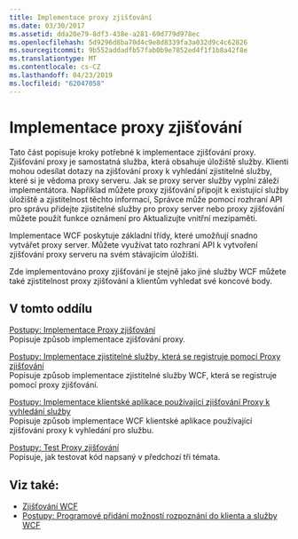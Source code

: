 ```yaml
---
title: Implementace proxy zjišťování
ms.date: 03/30/2017
ms.assetid: dda20e79-8df3-438e-a281-69d779d978ec
ms.openlocfilehash: 5d9296d8ba70d4c9e8d8339fa3a032d9c4c62826
ms.sourcegitcommit: 9b552addadfb57fab0b9e7852ed4f1f1b8a42f8e
ms.translationtype: MT
ms.contentlocale: cs-CZ
ms.lasthandoff: 04/23/2019
ms.locfileid: "62047058"
---
```

# <a name="implementing-a-discovery-proxy"></a>Implementace proxy zjišťování
Tato část popisuje kroky potřebné k implementace zjišťování proxy. Zjišťování proxy je samostatná služba, která obsahuje úložiště služby. Klienti mohou odesílat dotazy na zjišťování proxy k vyhledání zjistitelné služby, které si je vědoma proxy serveru. Jak se proxy server služby vyplní záleží implementátora. Například můžete proxy zjišťování připojit k existující služby úložiště a zjistitelnost těchto informací, Správce může pomocí rozhraní API pro správu přidejte zjistitelné služby pro proxy server nebo proxy zjišťování můžete použít funkce oznámení pro Aktualizujte vnitřní mezipaměti.  
  
 Implementace WCF poskytuje základní třídy, které umožňují snadno vytvářet proxy server. Můžete využívat tato rozhraní API k vytvoření zjišťování proxy serveru na svém stávajícím úložišti.  
  
 Zde implementováno proxy zjišťování je stejně jako jiné služby WCF můžete také zjistitelnost proxy zjišťování a klientům vyhledat své koncové body.  
  
## <a name="in-this-section"></a>V tomto oddílu  
 [Postupy: Implementace Proxy zjišťování](../../../../docs/framework/wcf/feature-details/how-to-implement-a-discovery-proxy.md)  
 Popisuje způsob implementace zjišťování proxy.  
  
 [Postupy: Implementace zjistitelné služby, která se registruje pomocí Proxy zjišťování](../../../../docs/framework/wcf/feature-details/discoverable-service-that-registers-with-the-discovery-proxy.md)  
 Popisuje způsob implementace zjistitelné služby WCF, která se registruje pomocí proxy zjišťování.  
  
 [Postupy: Implementace klientské aplikace používající zjišťování Proxy k vyhledání služby](../../../../docs/framework/wcf/feature-details/client-app-discovery-proxy-to-find-a-service.md)  
 Popisuje způsob implementace WCF klientské aplikace používající zjišťování proxy k vyhledání pro službu.  
  
 [Postupy: Test Proxy zjišťování](../../../../docs/framework/wcf/feature-details/how-to-test-the-discovery-proxy.md)  
 Popisuje, jak testovat kód napsaný v předchozí tři témata.  
  
## <a name="see-also"></a>Viz také:

- [Zjišťování WCF](../../../../docs/framework/wcf/feature-details/wcf-discovery.md)
- [Postupy: Programové přidání možností rozpoznání do klienta a služby WCF](../../../../docs/framework/wcf/feature-details/how-to-programmatically-add-discoverability-to-a-wcf-service-and-client.md)
